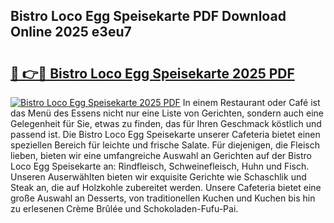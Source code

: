 ## Bistro Loco Egg Speisekarte PDF Download Online 2025 e3eu7

# <h2><a href="http://gca6kjm.nevu.top/?p=Bistro+Loco+Egg+Speisekarte">🔗 👉🔴 Bistro Loco Egg Speisekarte 2025 PDF</a></h2>

[![Bistro Loco Egg Speisekarte 2025 PDF](https://i.imgur.com/dBaPXMq.png)](http://gca6kjm.nevu.top/?p=Bistro+Loco+Egg+Speisekarte)
In einem Restaurant oder Café ist das Menü des Essens nicht nur eine Liste von Gerichten, sondern auch eine Gelegenheit für Sie, etwas zu finden, das für Ihren Geschmack köstlich und passend ist. Die Bistro Loco Egg Speisekarte unserer Cafeteria bietet einen speziellen Bereich für leichte und frische Salate. Für diejenigen, die Fleisch lieben, bieten wir eine umfangreiche Auswahl an Gerichten auf der Bistro Loco Egg Speisekarte an: Rindfleisch, Schweinefleisch, Huhn und Fisch. Unseren Auserwählten bieten wir exquisite Gerichte wie Schaschlik und Steak an, die auf Holzkohle zubereitet werden. Unsere Cafeteria bietet eine große Auswahl an Desserts, von traditionellen Kuchen und Kuchen bis hin zu erlesenen Crème Brûlée und Schokoladen-Fufu-Pai.
